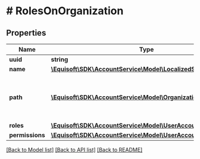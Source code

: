 # # RolesOnOrganization

## Properties

Name | Type | Description | Notes
------------ | ------------- | ------------- | -------------
**uuid** | **string** |  |
**name** | [**\Equisoft\SDK\AccountService\Model\LocalizedString**](LocalizedString.md) |  |
**path** | [**\Equisoft\SDK\AccountService\Model\OrganizationPathElement[]**](OrganizationPathElement.md) | List of parents uuids, ordered by oldest ancestor |
**roles** | [**\Equisoft\SDK\AccountService\Model\UserAccountRole[]**](UserAccountRole.md) |  |
**permissions** | [**\Equisoft\SDK\AccountService\Model\UserAccountPermission[]**](UserAccountPermission.md) |  |

[[Back to Model list]](../../README.md#models) [[Back to API list]](../../README.md#endpoints) [[Back to README]](../../README.md)
